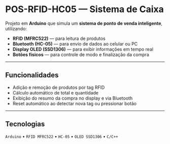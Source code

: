 #  POS-RFID-HC05 — Sistema de Caixa  

Projeto em **Arduino** que simula um **sistema de ponto de venda inteligente**, utilizando:

-  **RFID (MFRC522)** — para leitura de produtos  
-  **Bluetooth (HC-05)** — para envio de dados ao celular ou PC  
-  **Display OLED (SSD1306)** — para exibir informações em tempo real  
-  **Botões físicos** — para controle de modo e finalização da compra  

---

##  Funcionalidades  

-  Adição e remoção de produtos por tag RFID  
-  Cálculo automático de total e quantidade  
-  Exibição do resumo da compra no display e via Bluetooth  
-  Reset automático ao detectar nova tag ou pressionar botão  

---

##  Tecnologias  

`Arduino` • `RFID MFRC522` • `HC-05` • `OLED SSD1306` • `C/C++`

